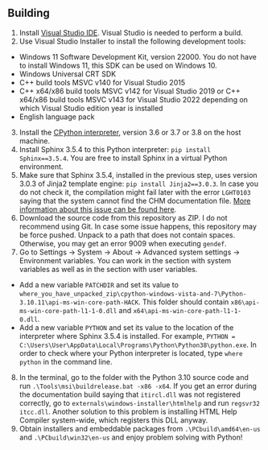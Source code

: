 ## Building

1. Install [Visual Studio IDE](https://visualstudio.microsoft.com/). Visual Studio is needed to perform a build.
2. Use Visual Studio Installer to install the following development tools:
* Windows 11 Software Development Kit, version 22000. You do not have to install Windows 11, this SDK can be used on Windows 10.
* Windows Universal CRT SDK
* C++ build tools MSVC v140 for Visual Studio 2015
* C++ x64/x86 build tools MSVC v142 for Visual Studio 2019 or C++ x64/x86 build tools MSVC v143 for Visual Studio 2022 depending on which Visual Studio edition year is installed
* English language pack
3. Install the [CPython interpreter](https://www.python.org/), version 3.6 or 3.7 or 3.8 on the host machine.
4. Install Sphinx 3.5.4 to this Python interpreter: ```pip install Sphinx==3.5.4```. You are free to install Sphinx in a virtual Python environment.
5. Make sure that Sphinx 3.5.4, installed in the previous step, uses version 3.0.3 of Jinja2 template engine: ```pip install Jinja2==3.0.3```. In case you do not check it, the compilation might fail later with the error ```LGHT0103``` saying that the system cannot find the CHM documentation file. [More information about this issue can be found here](https://github.com/python/cpython/issues/92738).
6. Download the source code from this repository as ZIP. I do not recommend using Git. In case some issue happens, this repository may be force pushed. Unpack to a path that does not contain spaces. Otherwise, you may get an error 9009 when executing ```gendef```.
7. Go to Settings -> System -> About -> Advanced system settings -> Environment variables. You can work in the section with system variables as well as in the section with user variables.
* Add a new variable ```PATCHDIR``` and set its value to ```where_you_have_unpacked_zip\cpython-windows-vista-and-7\Python-3.10.11\api-ms-win-core-path-HACK```. This folder should contain ```x86\api-ms-win-core-path-l1-1-0.dll``` and ```x64\api-ms-win-core-path-l1-1-0.dll```.
* Add a new variable ```PYTHON``` and set its value to the location of the interpreter where Sphinx 3.5.4 is installed. For example, ```PYTHON = C:\Users\User\AppData\Local\Programs\Python\Python38\python.exe```. In order to check where your Python interpreter is located, type ```where python``` in the command line.
8. In the terminal, go to the folder with the Python 3.10 source code and run ```.\Tools\msi\buildrelease.bat -x86 -x64```. If you get an error during the documentation build saying that ```itircl.dll``` was not registered correctly, go to ```externals\windows-installer\htmlhelp``` and run ```regsvr32 itcc.dll```. Another solution to this problem is installing HTML Help Compiler system-wide, which registers this DLL anyway.
9. Obtain installers and embeddable packages from ```.\PCbuild\amd64\en-us``` and ```.\PCbuild\win32\en-us``` and enjoy problem solving with Python!
